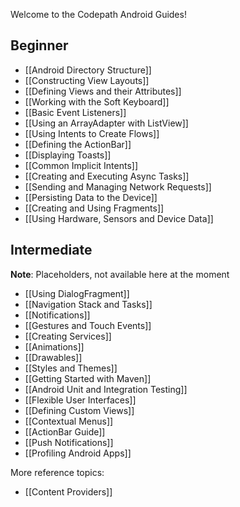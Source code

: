 Welcome to the Codepath Android Guides!

## Beginner

* [[Android Directory Structure]]
* [[Constructing View Layouts]]
* [[Defining Views and their Attributes]] 
* [[Working with the Soft Keyboard]]
* [[Basic Event Listeners]]
* [[Using an ArrayAdapter with ListView]]
* [[Using Intents to Create Flows]]
* [[Defining the ActionBar]]
* [[Displaying Toasts]]
* [[Common Implicit Intents]]
* [[Creating and Executing Async Tasks]]
* [[Sending and Managing Network Requests]]
* [[Persisting Data to the Device]]
* [[Creating and Using Fragments]]
* [[Using Hardware, Sensors and Device Data]]

## Intermediate

**Note**: Placeholders, not available here at the moment

* [[Using DialogFragment]]
* [[Navigation Stack and Tasks]]
* [[Notifications]]
* [[Gestures and Touch Events]]
* [[Creating Services]]
* [[Animations]]
* [[Drawables]]
* [[Styles and Themes]]
* [[Getting Started with Maven]]
* [[Android Unit and Integration Testing]]
* [[Flexible User Interfaces]]
* [[Defining Custom Views]]
* [[Contextual Menus]]
* [[ActionBar Guide]]
* [[Push Notifications]]
* [[Profiling Android Apps]]

More reference topics:

* [[Content Providers]]